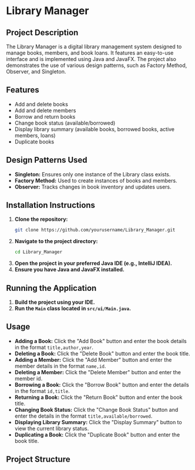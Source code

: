 # Library Manager

## Project Description
The Library Manager is a digital library management system designed to manage books, members, and book loans. It features an easy-to-use interface and is implemented using Java and JavaFX. The project also demonstrates the use of various design patterns, such as Factory Method, Observer, and Singleton.

## Features
- Add and delete books
- Add and delete members
- Borrow and return books
- Change book status (available/borrowed)
- Display library summary (available books, borrowed books, active members, loans)
- Duplicate books

## Design Patterns Used
- **Singleton:** Ensures only one instance of the Library class exists.
- **Factory Method:** Used to create instances of books and members.
- **Observer:** Tracks changes in book inventory and updates users.

## Installation Instructions
1. **Clone the repository:**
    ```bash
    git clone https://github.com/yourusername/Library_Manager.git
    ```
2. **Navigate to the project directory:**
    ```bash
    cd Library_Manager
    ```
3. **Open the project in your preferred Java IDE (e.g., IntelliJ IDEA).**
4. **Ensure you have Java and JavaFX installed.**

## Running the Application
1. **Build the project using your IDE.**
2. **Run the `Main` class located in `src/ui/Main.java`.**

## Usage
- **Adding a Book:** Click the "Add Book" button and enter the book details in the format `title,author,year`.
- **Deleting a Book:** Click the "Delete Book" button and enter the book title.
- **Adding a Member:** Click the "Add Member" button and enter the member details in the format `name,id`.
- **Deleting a Member:** Click the "Delete Member" button and enter the member id.
- **Borrowing a Book:** Click the "Borrow Book" button and enter the details in the format `id,title`.
- **Returning a Book:** Click the "Return Book" button and enter the book title.
- **Changing Book Status:** Click the "Change Book Status" button and enter the details in the format `title,available/borrowed`.
- **Displaying Library Summary:** Click the "Display Summary" button to view the current library status.
- **Duplicating a Book:** Click the "Duplicate Book" button and enter the book title.

## Project Structure
